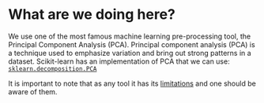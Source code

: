 # What are we doing here?

We use one of the most famous machine learning pre-processing tool, the Principal Component Analysis (PCA). Principal component analysis (PCA) is a technique used to emphasize variation and bring out strong patterns in a dataset. Scikit-learn has an implementation of PCA that we can use: [`sklearn.decomposition.PCA`](http://scikit-learn.org/stable/modules/generated/sklearn.decomposition.PCA.html) 

It is important to note that as any tool it has its [limitations](http://sebastianraschka.com/Articles/2014_about_feature_scaling.html#the-effect-of-standardization-on-pca-in-a-pattern-classification-task) and one should be aware of them.
